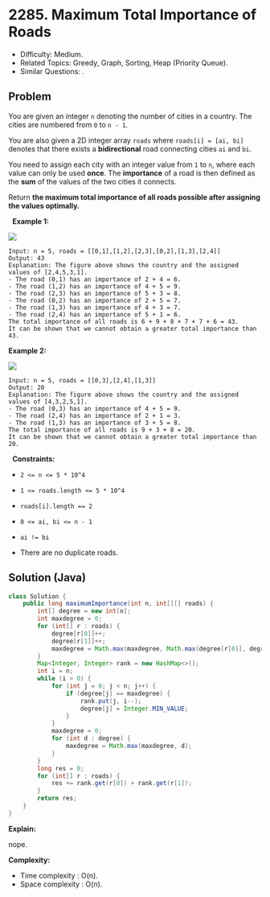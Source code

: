 # 2285. Maximum Total Importance of Roads

- Difficulty: Medium.
- Related Topics: Greedy, Graph, Sorting, Heap (Priority Queue).
- Similar Questions: .

## Problem

You are given an integer ```n``` denoting the number of cities in a country. The cities are numbered from ```0``` to ```n - 1```.

You are also given a 2D integer array ```roads``` where ```roads[i] = [ai, bi]``` denotes that there exists a **bidirectional** road connecting cities ```ai``` and ```bi```.

You need to assign each city with an integer value from ```1``` to ```n```, where each value can only be used **once**. The **importance** of a road is then defined as the **sum** of the values of the two cities it connects.

Return **the **maximum total importance** of all roads possible after assigning the values optimally.**

 
**Example 1:**

![](https://assets.leetcode.com/uploads/2022/04/07/ex1drawio.png)

```
Input: n = 5, roads = [[0,1],[1,2],[2,3],[0,2],[1,3],[2,4]]
Output: 43
Explanation: The figure above shows the country and the assigned values of [2,4,5,3,1].
- The road (0,1) has an importance of 2 + 4 = 6.
- The road (1,2) has an importance of 4 + 5 = 9.
- The road (2,3) has an importance of 5 + 3 = 8.
- The road (0,2) has an importance of 2 + 5 = 7.
- The road (1,3) has an importance of 4 + 3 = 7.
- The road (2,4) has an importance of 5 + 1 = 6.
The total importance of all roads is 6 + 9 + 8 + 7 + 7 + 6 = 43.
It can be shown that we cannot obtain a greater total importance than 43.
```

**Example 2:**

![](https://assets.leetcode.com/uploads/2022/04/07/ex2drawio.png)

```
Input: n = 5, roads = [[0,3],[2,4],[1,3]]
Output: 20
Explanation: The figure above shows the country and the assigned values of [4,3,2,5,1].
- The road (0,3) has an importance of 4 + 5 = 9.
- The road (2,4) has an importance of 2 + 1 = 3.
- The road (1,3) has an importance of 3 + 5 = 8.
The total importance of all roads is 9 + 3 + 8 = 20.
It can be shown that we cannot obtain a greater total importance than 20.
```

 
**Constraints:**


	
- ```2 <= n <= 5 * 10^4```
	
- ```1 <= roads.length <= 5 * 10^4```
	
- ```roads[i].length == 2```
	
- ```0 <= ai, bi <= n - 1```
	
- ```ai != bi```
	
- There are no duplicate roads.



## Solution (Java)

```java
class Solution {
    public long maximumImportance(int n, int[][] roads) {
        int[] degree = new int[n];
        int maxdegree = 0;
        for (int[] r : roads) {
            degree[r[0]]++;
            degree[r[1]]++;
            maxdegree = Math.max(maxdegree, Math.max(degree[r[0]], degree[r[1]]));
        }
        Map<Integer, Integer> rank = new HashMap<>();
        int i = n;
        while (i > 0) {
            for (int j = 0; j < n; j++) {
                if (degree[j] == maxdegree) {
                    rank.put(j, i--);
                    degree[j] = Integer.MIN_VALUE;
                }
            }
            maxdegree = 0;
            for (int d : degree) {
                maxdegree = Math.max(maxdegree, d);
            }
        }
        long res = 0;
        for (int[] r : roads) {
            res += rank.get(r[0]) + rank.get(r[1]);
        }
        return res;
    }
}
```

**Explain:**

nope.

**Complexity:**

* Time complexity : O(n).
* Space complexity : O(n).
